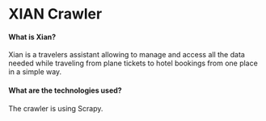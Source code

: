 XIAN Crawler
===========

#### What is Xian?
Xian is a travelers assistant allowing to manage and access all the data needed while traveling from plane tickets to hotel bookings from one place in a simple way.

#### What are the technologies used?
The crawler is using Scrapy.
